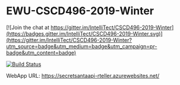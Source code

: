 # EWU-CSCD496-2019-Winter

[![Join the chat at https://gitter.im/IntelliTect/CSCD496-2019-Winter](https://badges.gitter.im/IntelliTect/CSCD496-2019-Winter.svg)](https://gitter.im/IntelliTect/CSCD496-2019-Winter?utm_source=badge&utm_medium=badge&utm_campaign=pr-badge&utm_content=badge)

[![Build Status](https://dev.azure.com/rbrintont8230014/SecretSantaOrganization/_apis/build/status/SecretSantaOrganization-ASP.NET%20Core-CI?branchName=Assignment6)](https://dev.azure.com/rbrintont8230014/SecretSantaOrganization/_build/latest?definitionId=2&branchName=Assignment6)

WebApp URL: https://secretsantaapi-rteller.azurewebsites.net/
